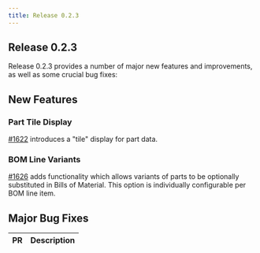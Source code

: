 ```yaml
---
title: Release 0.2.3
---
```


## Release 0.2.3

Release 0.2.3 provides a number of major new features and improvements, as well as some crucial bug fixes:

## New Features

### Part Tile Display

[#1622](https://github.com/inventree/InvenTree/pull/1622) introduces a "tile" display for part data.

### BOM Line Variants

[#1626](https://github.com/inventree/InvenTree/pull/1626) adds functionality which allows variants of parts to be optionally substituted in Bills of Material. This option is individually configurable per BOM line item.

## Major Bug Fixes

| PR | Description |
| --- | --- |
